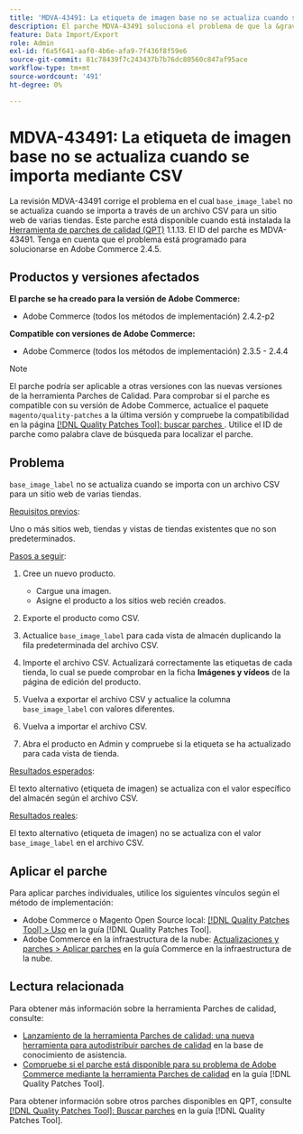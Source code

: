 ```yaml
---
title: 'MDVA-43491: La etiqueta de imagen base no se actualiza cuando se importa mediante CSV'
description: El parche MDVA-43491 soluciona el problema de que la &grave;base_image_label&grave; no se actualiza al importarla mediante un archivo CSV para un sitio web de varias tiendas. Este parche está disponible cuando está instalada la [Quality Patches Tool (QPT)](https://experienceleague.adobe.com/en/docs/commerce-knowledge-base/kb/announcements/commerce-announcements/magento-quality-patches-released-new-tool-to-self-serve-quality-patches) 1.1.13. El ID del parche es MDVA-43491. Tenga en cuenta que el problema está programado para solucionarse en Adobe Commerce 2.4.5.
feature: Data Import/Export
role: Admin
exl-id: f6a5f641-aaf0-4b6e-afa9-7f436f8f59e6
source-git-commit: 81c78439f7c243437b7b76dc80560c847af95ace
workflow-type: tm+mt
source-wordcount: '491'
ht-degree: 0%

---
```


# MDVA-43491: La etiqueta de imagen base no se actualiza cuando se importa mediante CSV

La revisión MDVA-43491 corrige el problema en el cual `base_image_label` no se actualiza cuando se importa a través de un archivo CSV para un sitio web de varias tiendas. Este parche está disponible cuando está instalada la [Herramienta de parches de calidad (QPT)](https://experienceleague.adobe.com/en/docs/commerce-knowledge-base/kb/announcements/commerce-announcements/magento-quality-patches-released-new-tool-to-self-serve-quality-patches) 1.1.13. El ID del parche es MDVA-43491. Tenga en cuenta que el problema está programado para solucionarse en Adobe Commerce 2.4.5.

## Productos y versiones afectados

**El parche se ha creado para la versión de Adobe Commerce:**

* Adobe Commerce (todos los métodos de implementación) 2.4.2-p2

**Compatible con versiones de Adobe Commerce:**

* Adobe Commerce (todos los métodos de implementación) 2.3.5 - 2.4.4

>[!NOTE]
>
>El parche podría ser aplicable a otras versiones con las nuevas versiones de la herramienta Parches de Calidad. Para comprobar si el parche es compatible con su versión de Adobe Commerce, actualice el paquete `magento/quality-patches` a la última versión y compruebe la compatibilidad en la página [[!DNL Quality Patches Tool]: buscar parches ](https://experienceleague.adobe.com/en/docs/commerce-knowledge-base/kb/announcements/commerce-announcements/magento-quality-patches-released-new-tool-to-self-serve-quality-patches). Utilice el ID de parche como palabra clave de búsqueda para localizar el parche.

## Problema

`base_image_label` no se actualiza cuando se importa con un archivo CSV para un sitio web de varias tiendas.

<u>Requisitos previos</u>:

Uno o más sitios web, tiendas y vistas de tiendas existentes que no son predeterminados.

<u>Pasos a seguir</u>:

1. Cree un nuevo producto.

   * Cargue una imagen.
   * Asigne el producto a los sitios web recién creados.

1. Exporte el producto como CSV.
1. Actualice `base_image_label` para cada vista de almacén duplicando la fila predeterminada del archivo CSV.
1. Importe el archivo CSV. Actualizará correctamente las etiquetas de cada tienda, lo cual se puede comprobar en la ficha **Imágenes y vídeos** de la página de edición del producto.
1. Vuelva a exportar el archivo CSV y actualice la columna `base_image_label` con valores diferentes.
1. Vuelva a importar el archivo CSV.
1. Abra el producto en Admin y compruebe si la etiqueta se ha actualizado para cada vista de tienda.

<u>Resultados esperados</u>:

El texto alternativo (etiqueta de imagen) se actualiza con el valor específico del almacén según el archivo CSV.

<u>Resultados reales</u>:

El texto alternativo (etiqueta de imagen) no se actualiza con el valor `base_image_label` en el archivo CSV.

## Aplicar el parche

Para aplicar parches individuales, utilice los siguientes vínculos según el método de implementación:

* Adobe Commerce o Magento Open Source local: [[!DNL Quality Patches Tool] > Uso](/help/tools/quality-patches-tool/usage.md) en la guía [!DNL Quality Patches Tool].
* Adobe Commerce en la infraestructura de la nube: [Actualizaciones y parches > Aplicar parches](https://experienceleague.adobe.com/docs/commerce-cloud-service/user-guide/develop/upgrade/apply-patches.html) en la guía Commerce en la infraestructura de la nube.

## Lectura relacionada

Para obtener más información sobre la herramienta Parches de calidad, consulte:

* [Lanzamiento de la herramienta Parches de calidad: una nueva herramienta para autodistribuir parches de calidad](https://experienceleague.adobe.com/en/docs/commerce-knowledge-base/kb/announcements/commerce-announcements/magento-quality-patches-released-new-tool-to-self-serve-quality-patches) en la base de conocimiento de asistencia.
* [Compruebe si el parche está disponible para su problema de Adobe Commerce mediante la herramienta Parches de calidad](/help/tools/quality-patches-tool/patches-available-in-qpt/check-patch-for-magento-issue-with-magento-quality-patches.md) en la guía [!DNL Quality Patches Tool].

Para obtener información sobre otros parches disponibles en QPT, consulte [[!DNL Quality Patches Tool]: Buscar parches](https://experienceleague.adobe.com/tools/commerce-quality-patches/index.html) en la guía [!DNL Quality Patches Tool].
